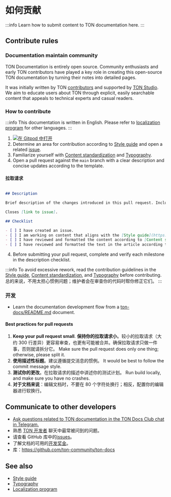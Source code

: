 # 如何贡献

:::info
Learn how to submit content to TON documentation here.
:::

## Contribute rules

### Documentation maintain community

TON Documentation is entirely open source. Community enthusiasts and early TON contributors have played a key role in creating this open-source TON documentation by turning their notes into detailed pages.

It was initially written by TON [contributors](/v3/contribute/maintainers/) and supported by [TON Studio](https://tonstudio.io/).
We aim to educate users about TON through explicit, easily searchable content that appeals to technical experts and casual readers.

### How to contribute

:::info
This documentation is written in English. Please refer to [localization program](/v3/contribute/localization-program/how-to-contribute/) for other languages.
:::

1. [![在 Gitpod 中打开](https://gitpod.io/button/open-in-gitpod.svg)](https://gitpod.io/#https://github.com/ton-community/ton-docs)
2. Determine an area for contribution according to [Style guide](/v3/contribute/style-guide/) and open a related [issue](https://github.com/ton-community/ton-docs/issues).
3. Familiarize yourself with [Content standardization](/v3/contribute/content-standardization/) and [Typography](/v3/contribute/typography/).
4. Open a pull request against the `main` branch with a clear description and concise updates according to the template.

#### 拉取请求

```md

## Description

Brief description of the changes introduced in this pull request. Include any relevant issue numbers or links.

Closes [link to issue].

## Checklist

- [ ] I have created an issue.
- [ ] I am working on content that aligns with the [Style guide](https://docs.ton.org/v3/contribute/style-guide/).
- [ ] I have reviewed and formatted the content according to [Content standardization](https://docs.ton.org/v3/contribute/content-standardization/).
- [ ] I have reviewed and formatted the text in the article according to [Typography](https://docs.ton.org/v3/contribute/typography/).

```

4. Before submitting your pull request, complete and verify each milestone in the description checklist.

:::info
To avoid excessive rework, read the contribution guidelines in the [Style guide](/v3/contribute/style-guide/), [Content standardization](/v3/contribute/content-standardization/), and [Typography](/v3/contribute/typography/) before contributing. 总的来说，不用太担心惯例问题；维护者会在审查你的代码时帮你修正它们。
:::

### 开发

- Learn the documentation development flow from a [ton-docs/README.md](https://github.com/ton-community/ton-docs?tab=readme-ov-file#set-up-your-environment-%EF%B8%8F) document.

#### Best practices for pull requests

1. **Keep your pull request small**. **保持你的拉取请求小**。较小的拉取请求（大约 300 行差异）更容易审查，也更有可能被合并。确保拉取请求只做一件事，否则就请拆分它。 Make sure the pull request does only one thing; otherwise, please split it.
2. **使用描述性标题**。建议遵循提交消息的惯例。 It would be best to follow the commit message style.
3. **测试你的更改**。在拉取请求的描述中讲述你的测试计划。 Run build locally, and make sure you have no crashes.
4. **对于文档来说**：编辑文档时，不要在 80 个字符处换行；相反，配置你的编辑器进行软换行。

## Communicate to other developers

- [Ask questions related to TON documentation in the TON Docs Club chat in Telegram.](https://t.me/+c-0fVO4XHQsyOWM8)
- 熟悉 [TON 开发者](https://t.me/tondev_eng) 聊天中最常被问到的问题。
- 请查看 GitHub 库中的[issues](https://github.com/ton-community/ton-docs/issues)。
- 了解文档的可用的[开发奖金](https://github.com/ton-society/ton-footsteps/issues?q=documentation)。
- 库：https://github.com/ton-community/ton-docs

## See also

- [Style guide](/v3/contribute/style-guide/)
- [Typography](/v3/contribute/typography/)
- [Localization program](/v3/contribute/localization-program/overview/)

